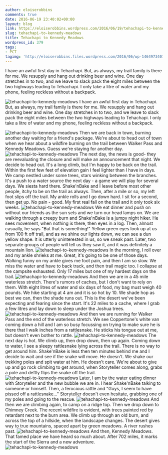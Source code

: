 ```yaml
---
author: eloiserobbins
comments: true
date: 2016-06-19 23:40:02+00:00
layout: blog
link: https://eloiserobbins.wordpress.com/2016/06/19/tehachapi-to-kennedy-meadows/
slug: tehachapi-to-kennedy-meadows
title: Tehachapi to Kennedy Meadows
wordpress_id: 379
tags:
- PCT
tagimg: 'http://eloiserobbins.files.wordpress.com/2016/06/wp-1464973401284.jpg'
---
```


I have an awful first day in Tehachapi. But, as always, my trail family is there for me. We resupply and hang out drinking beer and wine. One day stretches in to two, and we leave to slack pack the eight miles between the two highways leading to Tehachapi. I only take a litre of water and my phone, feeling reckless without a backpack.


![tehachapi-to-kennedy-meadows](http://eloiserobbins.files.wordpress.com/2016/06/wp-1464973401284.jpg)
I have an awful first day in Tehachapi. But, as always, my trail family is there for me. We resupply and hang out drinking beer and wine. One day stretches in to two, and we leave to slack pack the eight miles between the two highways leading to Tehachapi. I only take a litre of water and my phone, feeling reckless without a backpack.

![tehachapi-to-kennedy-meadows](http://eloiserobbins.files.wordpress.com/2016/06/wp-1464973727389.jpg)
Then we are back in town, burning another day waiting for a friend's package. We're about to head out of town when we hear about a wildfire burning on the trail between Walker Pass and Kennedy Meadows. Guess we're staying for another day.
![tehachapi-to-kennedy-meadows](http://eloiserobbins.files.wordpress.com/2016/06/wp-1465507589015.jpg)
The next day, the news is good- they are reevaluating the closure and will make an announcement that night. We decide to head out. It's a long climb, but I'm happy to be back on the trail. Within the first few feet of elevation gain I feel lighter than I have in days. We camp nestled under some trees, stars winking between the branches.
It's a push to a water source the next day - a game we will play for several days. We siesta hard there. Shake'nBake and I leave before most other people, itchy to be on the trail as always. Then, after a mile or so, my left foot slips off the trail. My ankle rolls and I go down hard. I sit for a second, then get up. No pain - good. My first real fall on the trail and it only took six weeks.
![tehachapi-to-kennedy-meadows](http://eloiserobbins.files.wordpress.com/2016/06/wp-1465243773014.jpg)
We eat dinner and push on without our friends as the sun sets and we turn our head lamps on. We are walking through a creepy burn and Shake'nBake is a jumpy night hiker. He sees movement, when nothing is there, then eyes in a log. Then, almost casually, he says "But that is something!" Yellow green eyes look up at us from 100 ft off trail, and as we shine our lights down, we can see a dun yellow shape. It is utterly uninterested in us, so we sneak past. Later, two separate groups of people will tell us they saw it, and it was definitely a mountain lion.
![tehachapi-to-kennedy-meadows](http://eloiserobbins.files.wordpress.com/2016/06/wp-1465244232773.jpg)
In the morning, I roll over and my ankle shrieks at me. Great, it's going to be one of those days. Walking funny on my ankle gives me foot pain, and then I am so slow. We miss the water and have to back track, and then trail magic too. I collapse at the campsite exhausted. Only 17 miles but one of my hardest days on the trail.
![tehachapi-to-kennedy-meadows](http://eloiserobbins.files.wordpress.com/2016/06/wp-1465507812638.jpg)
And then we are in a 45 mile waterless stretch. There's rumors of caches, but I don't want to rely on them. With eight litres of water and six days of food, my bag must weigh 40 pounds. We hike starting at 4 am and it is so hot by 10. We shade hop as best we can, then the shade runs out. This is the desert we've been expecting and fearing since the start. It's 22 miles to a cache, where I grab a few litres and lay down to sleep under the Joshua trees.
![tehachapi-to-kennedy-meadows](http://eloiserobbins.files.wordpress.com/2016/06/wp-1465508043146.jpg)
And then we are running for Walker Pass and the end of the waterless stretch. We see Coppertone's white van coming down a hill and I am so busy focussing on trying to make sure he is there that I walk inches from a rattlesnake. He sticks his tongue out at me, but doesn't even bother to rattle.
![tehachapi-to-kennedy-meadows](http://eloiserobbins.files.wordpress.com/2016/06/wp-1465508215037.jpg)
The next day is hot. We climb up, then drop down, then up again. Coming down to water, I see a sleepy rattlesnake lying across the trail. There is no way to get around him. Shake'nBake is less then ten minutes behind me and I decide to wait and see if the snake will move. He doesn't. We shake our trekking poles and spit water at him. He doesn't care. We're about to give up and go rock climbing to get around, when Storyteller comes along, grabs a pole and deftly flips the snake off the trail.
![tehachapi-to-kennedy-meadows](http://eloiserobbins.files.wordpress.com/2016/06/wp-1465508461056.jpg)
Later, I am by the water eating dinner with Storyteller and the new bubble we are in. I hear Shake'nBake talking to someone or himself. Then, a ferocious rattle and "Guys, I seem to have pissed off a rattlesnake..." Storyteller doesn't even hesitate, grabbing one of my poles and going to the rescue.
![tehachapi-to-kennedy-meadows](http://eloiserobbins.files.wordpress.com/2016/06/wp-1465508803356.jpg)
And then we are climbing again, to camp on a ridge top. Then we drop down to Chimney Creek. The recent wildfire is evident, with trees painted red by retardant next to the burn area. We climb up through an old burn, and across the top of a hillside, when the landscape changes. The desert gives way to true mountains, spaced apart by green meadows. A river rushes past.
![tehachapi-to-kennedy-meadows](http://eloiserobbins.files.wordpress.com/2016/06/wp-1466301618255.jpg)
And then, Kennedy Meadows. That famed place we have heard so much about. After 702 miles, it marks the start of the Sierra and a new adventure.
![tehachapi-to-kennedy-meadows](http://eloiserobbins.files.wordpress.com/2016/06/wp-1466301721567.jpg)
